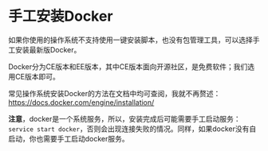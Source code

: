 # 手工安装Docker

如果你使用的操作系统不支持使用一键安装脚本，也没有包管理工具，可以选择手工安装最新版Docker。

Docker分为CE版本和EE版本，其中CE版本面向开源社区，是免费软件；我们选用CE版本即可。

常见操作系统安装Docker的方法在文档中均可查阅，我就不再赘述： https://docs.docker.com/engine/installation/

**注意**，docker是一个系统服务，所以，安装完成后可能需要手工启动服务：`service start docker`，否则会出现连接失败的情况。同样，如果docker没有自启动，你也需要手工启动docker服务。
